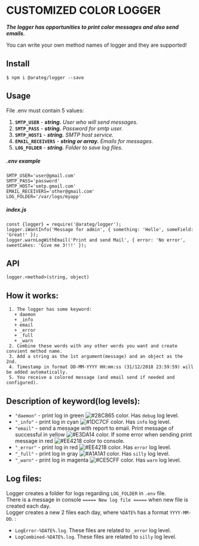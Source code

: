 CUSTOMIZED COLOR LOGGER
===
***The logger has opportunities to print color messages and also send emails.***

You can write your own method names of logger and they are supported!  
## Install 
```light block 
$ npm i @arateg/logger --save
```

## Usage
File .env must contain 5 values: 
  1. **`SMTP_USER`** - ***string.*** *User who will send messages.*
  2. **`SMTP_PASS`** - ***string.*** *Password for smtp user.*
  3. **`SMTP_HOST1`** - ***string.*** *SMTP host service.*
  4. **`EMAIL_RECEIVERS`** - ***string or array.*** *Emails for messages.*
  5. **`LOG_FOLDER`** - ***string.*** *Folder to save log files.*


##### ***.env*** example
```light block 
SMTP_USER='user@gmail.com'
SMTP_PASS='password'
SMTP_HOST='smtp.gmail.com'
EMAIL_RECEIVERS='other@gmail.com'
LOG_FOLDER='/var/logs/myapp'
```
##### ***index.js***
```light block 
const {logger} = require('@arateg/logger');
logger.iWantInfo('Message for admin', { something: 'Hello', someField: 'Great!' });
logger.warnLogWithEmail('Print and send Mail', { error: 'No error', sweetCakes: 'Give me 3!!!' });
```

## API 
```light block 
logger.<method>(string, object)
```
## How it works:
```light block 
 1. The logger has some keyword:
   + daemon
   + _info
   + email
   + _error
   + _full
   + _warn
 2. Combine these words with any other words you want and create convient method name.
 3. Add a string as the 1st argument(message) and an object as the 2nd.
 4. Timestamp in format DD-MM-YYYY HH:mm:ss (31/12/2018 23:59:59) will be added automatically.
 5. You receive a colored message (and email send if needed and configured).
```

## Description of keyword(log levels):
+ `"daemon"` - print log in green ![#28C865](https://placehold.it/10/28C865/000000?text=+) color. Has `debug` log level.
+ `"_info"` - print log in cyan ![#1DC7CF](https://placehold.it/10/1DC7CF/000000?text=+) color. Has `info` log level.
+ `"email"` - send a message with report to email. Print message of successful in yellow ![#E3DA14](https://placehold.it/10/E3DA14/000000?text=+) color. If some error when sending print message in red ![#EE4218](https://placehold.it/10/EE4218/000000?text=+) color to console.
+ `"_error"` - print log in red ![#EE4218](https://placehold.it/10/EE4218/000000?text=+) color. Has `error` log level.
+ `"_full"` - print log in gray ![#A1A1A1](https://placehold.it/10/A1A1A1/000000?text=+) color. Has `silly` log level.
+ `"_warn"` - print log in magenta  ![#CE5CFF](https://placehold.it/10/CE5CFF/000000?text=+) color. Has `warn` log level.
  
## Log files:
Logger creates a folder for logs regarding `LOG_FOLDER` in `.env` file.  
There is a message in console `===== New log file =====` when new file is created each day.  
Logger creates a new 2 files each day, where `%DATE%` has a format `YYYY-MM-DD`. :
+ `LogError-%DATE%.log`. These files are related to `_error` log level.
+ `LogCombined-%DATE%.log`. These files are related to `silly` log level.

